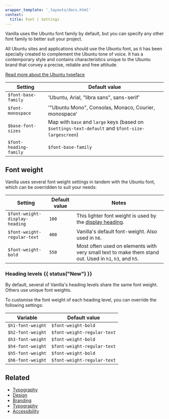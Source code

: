 ```yaml
---
wrapper_template: '_layouts/docs.html'
context:
  title: Font | Settings
---
```


Vanilla uses the Ubuntu font family by default, but you can specify any other font family to better suit your project.

All Ubuntu sites and applications should use the Ubuntu font, as it has been specially created to complement the Ubuntu tone of voice. It has a contemporary style and contains characteristics unique to the Ubuntu brand that convey a precise, reliable and free attitude.

[Read more about the Ubuntu typeface](http://font.ubuntu.com/)

| Setting                | Default value                                         |
| ---------------------- | ----------------------------------------------------- |
| `$font-base-family`    | 'Ubuntu, Arial, "libra sans", sans-serif'             |
| `$font-monospace`      | '"Ubuntu Mono", Consolas, Monaco, Courier, monospace' |
| `$base-font-sizes`     | Map with `base` and `large` keys (based on `$settings-text-default` and `$font-size-largescreen`) |
| `$font-heading-family` | `$font-base-family`                                   |

## Font weight

Vanilla uses several font weight settings in tandem with the Ubuntu font, which can be overridden to suit your needs:

| Setting                        | Default value | Notes                                                                                                  |
| ------------------------------ | ------------- | ------------------------------------------------------------------------------------------------------ |
| `$font-weight-display-heading` | `100`         | This lighter font weight is used by the [display heading](/docs/base/typography#display-headings).     |
| `$font-weight-regular-text`    | `400`         | Vanilla's default font-weight. Also used in `h6`.                                                      |
| `$font-weight-bold`            | `550`         | Most often used on elements with very small text to make them stand out. Used in `h1`, `h3`, and `h5`. |

### Heading levels {{ status("New") }}

By default, several of Vanilla's heading levels share the same font weight.
Others use unique font weights.

To customise the font weight of each heading level, you can override the following settings:

| Variable          | Default value                       |
| ----------------- | ----------------------------------- |
| `$h1-font-weight` | `$font-weight-bold`                 |
| `$h2-font-weight` | `$font-weight-regular-text`         |
| `$h3-font-weight` | `$font-weight-bold`                 |
| `$h4-font-weight` | `$font-weight-regular-text`         |
| `$h5-font-weight` | `$font-weight-bold`                 |
| `$h6-font-weight` | `$font-weight-regular-text`         |

## Related

- [Typography](/docs/base/typography)
- [Design](/docs/foundations/design)
- [Branding](/docs/branding)
- [Typography](/docs/patterns/typography)
- [Accessibility](/docs/foundations/accessibility)
